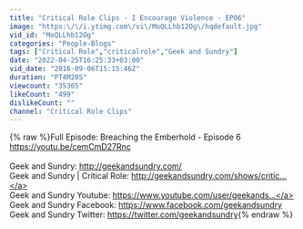 ```yaml
---
title: "Critical Role Clips - I Encourage Violence - EP06"
image: "https:\/\/i.ytimg.com\/vi\/MoQLLhb12Og\/hqdefault.jpg"
vid_id: "MoQLLhb12Og"
categories: "People-Blogs"
tags: ["Critical Role","criticalrole","Geek and Sundry"]
date: "2022-04-25T16:25:33+03:00"
vid_date: "2016-09-06T15:15:46Z"
duration: "PT4M20S"
viewcount: "35365"
likeCount: "499"
dislikeCount: ""
channel: "Critical Role Clips"
---
```

{% raw %}Full Episode: Breaching the Emberhold - Episode 6 <a rel="nofollow" target="blank" href="https://youtu.be/cemCmD27Rnc">https://youtu.be/cemCmD27Rnc</a><br /><br />Geek and Sundry: <a rel="nofollow" target="blank" href="http://geekandsundry.com/">http://geekandsundry.com/</a><br />Geek and Sundry | Critical Role: <a rel="nofollow" target="blank" href="http://geekandsundry.com/shows/critic...">http://geekandsundry.com/shows/critic...</a> <br />Geek and Sundry Youtube: <a rel="nofollow" target="blank" href="https://www.youtube.com/user/geekands...">https://www.youtube.com/user/geekands...</a> <br />Geek and Sundry Facebook: <a rel="nofollow" target="blank" href="https://www.facebook.com/geekandsundry">https://www.facebook.com/geekandsundry</a> <br />Geek and Sundry Twitter: <a rel="nofollow" target="blank" href="https://twitter.com/geekandsundry">https://twitter.com/geekandsundry</a>{% endraw %}
